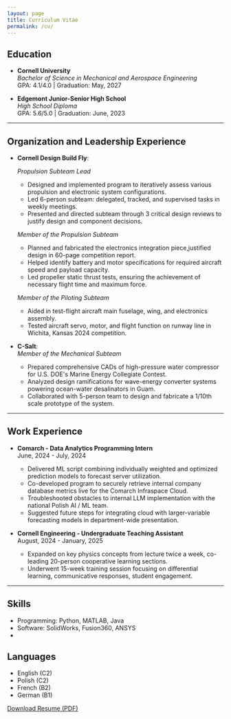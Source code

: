 ```yaml
---
layout: page
title: Curriculum Vitae
permalink: /cv/
---
```


## Education
  - **Cornell University**  
    *Bachelor of Science in Mechanical and Aerospace Engineering*  
    GPA: 4.1/4.0 | Graduation: May, 2027

  - **Edgemont Junior-Senior High School**  
    *High School Diploma*  
    GPA: 5.6/5.0 | Graduation: June, 2023

      
  ---

## Organization and Leadership Experience

  - **Cornell Design Build Fly**:
  
    *Propulsion Subteam Lead*    
    - Designed and implemented program to iteratively assess various propulsion and electronic system configurations. 
    - Led 6-person subteam: delegated, tracked, and supervised tasks in weekly meetings. 
    - Presented and directed subteam through 3 critical design reviews to justify design and component decisions. 
    
    *Member of the Propulsion Subteam* 
    - Planned and fabricated the electronics integration piece,justified design in 60-page competition report.  
    - Helped identify battery and motor specifications for required aircraft speed and payload capacity. 
    - Led propeller static thrust tests, ensuring the achievement of necessary flight time and maximum force.    
      
    *Member of the Piloting Subteam*    
    - Aided in test-flight aircraft main fuselage, wing, and electronics assembly. 
    - Tested aircraft servo, motor, and flight function on runway line in Wichita, Kansas 2024 competition. 

  - **C-Salt**:  
  *Member of the Mechanical Subteam*  
    - Prepared comprehensive CADs of high-pressure water compressor for U.S. DOE's Marine Energy Collegiate Contest. 
    - Analyzed design ramifications for wave-energy converter systems powering ocean-water desalinators in Guam.
    - Collaborated with 5-person team to design and fabricate a 1/10th scale prototype of the system.  

  ---

## Work Experience

  - **Comarch - Data Analytics Programming Intern**  
    June, 2024 - July, 2024  
    - Delivered ML script combining individually weighted and optimized prediction models to forecast server utilization. 
    - Co-developed program to securely retrieve internal company database metrics live for the Comarch Infraspace Cloud. 
    - Troubleshooted obstacles to internal LLM implementation with the national Polish AI / ML team. 
    - Suggested future steps for integrating cloud with larger-variable forecasting models in department-wide presentation.  

  - **Cornell Engineering - Undergraduate Teaching Assistant**  
    August, 2024 - January, 2025
    - Expanded on key physics concepts from lecture twice a week, co-leading 20-person cooperative learning sections. 
    - Underwent 15-week training session focusing on differential learning, communicative responses, student engagement.


      
  ---
## Skills
  - Programming: Python, MATLAB, Java
  - Software: SolidWorks, Fusion360, ANSYS
  - 

## Languages
  - English (C2)
  - Polish (C2)
  - French (B2)
  - German (B1)

  <div class="resume-download">
    <a href="{{ site.baseurl }}/assets/files/IROP_CV.pdf" class="download-button" download>
        Download Resume (PDF)
    </a>
</div>
 